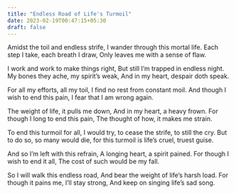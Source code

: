 ```yaml
---
title: "Endless Road of Life's Turmoil"
date: 2023-02-19T00:47:15+05:30
draft: false
---
```


Amidst the toil and endless strife, I wander through this mortal life. Each step I take, each breath I draw, Only leaves me with a sense of flaw.

I work and work to make things right, But still I’m trapped in endless night. My bones they ache, my spirit’s weak, And in my heart, despair doth speak.

For all my efforts, all my toil, I find no rest from constant moil. And though I wish to end this pain, I fear that I am wrong again.

The weight of life, it pulls me down, And in my heart, a heavy frown. For though I long to end this pain, The thought of how, it makes me strain.

To end this turmoil for all, I would try, to cease the strife, to still the cry. But to do so, so many would die, for this turmoil is life’s cruel, truest guise.

And so I’m left with this refrain, A longing heart, a spirit pained. For though I wish to end it all, The cost of such would be my fall.

So I will walk this endless road, And bear the weight of life’s harsh load. For though it pains me, I’ll stay strong, And keep on singing life’s sad song.
